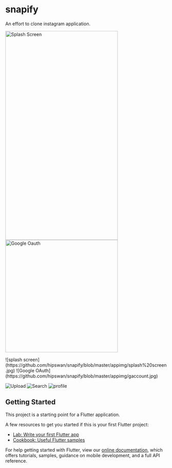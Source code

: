 # snapify

An effort to clone instagram application.

<p align="left">
  <img src="https://github.com/hipswan/snapify/blob/master/appimg/splash%20screen.jpg" height="650" width="350" title="Splash Screen">
  <img src="https://github.com/hipswan/snapify/blob/master/appimg/gaccount.jpg" width="350" alt="Google Oauth">
</p>
![splash screen](https://github.com/hipswan/snapify/blob/master/appimg/splash%20screen.jpg)
![Google OAuth](https://github.com/hipswan/snapify/blob/master/appimg/gaccount.jpg)

![Upload](https://github.com/hipswan/snapify/blob/master/appimg/upload.jpg)
![Search](https://github.com/hipswan/snapify/blob/master/appimg/search.jpg)
![profile](https://github.com/hipswan/snapify/blob/master/appimg/profile.jpg)

## Getting Started

This project is a starting point for a Flutter application.

A few resources to get you started if this is your first Flutter project:

- [Lab: Write your first Flutter app](https://flutter.dev/docs/get-started/codelab)
- [Cookbook: Useful Flutter samples](https://flutter.dev/docs/cookbook)

For help getting started with Flutter, view our
[online documentation](https://flutter.dev/docs), which offers tutorials,
samples, guidance on mobile development, and a full API reference.
